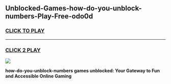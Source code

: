 
## Unblocked-Games-how-do-you-unblock-numbers-Play-Free-odo0d
<h3>
<a href="https://premium76.site?title=how-do-you-unblock-numbers&ref=18A1">CLICK TO PLAY</a></h3>
<hr>

<h3>
<a href="https://premium76.site?title=how-do-you-unblock-numbers&ref=18A1">CLICK 2 PLAY</a>
  
</h3>

<a href="https://premium76.site?title=how-do-you-unblock-numbers&ref=18A1"><img src="https://clearcache.store/games.png"></a>


**how-do-you-unblock-numbers games unblocked: Your Gateway to Fun and Accessible Online Gaming**
